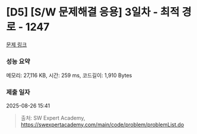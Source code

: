 # [D5] [S/W 문제해결 응용] 3일차 - 최적 경로 - 1247 

[문제 링크](https://swexpertacademy.com/main/code/problem/problemDetail.do?contestProbId=AV15OZ4qAPICFAYD) 

### 성능 요약

메모리: 27,116 KB, 시간: 259 ms, 코드길이: 1,910 Bytes

### 제출 일자

2025-08-26 15:41



> 출처: SW Expert Academy, https://swexpertacademy.com/main/code/problem/problemList.do